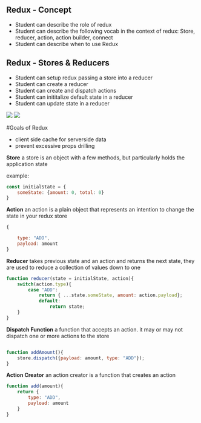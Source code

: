 ## Redux - Concept

- Student can describe the role of redux
- Student can describe the following vocab in the context of redux: Store, reducer, action, action builder, connect
- Student can describe when to use Redux

## Redux - Stores & Reducers

- Student can setup redux passing a store into a reducer
- Student can create a reducer
- Student can create and dispatch actions
- Student can inititalize default state in a reducer
- Student can update state in a reducer

<img src="https://camo.githubusercontent.com/9de527b9432cc9244dc600875b46b43311918b59/68747470733a2f2f73332e616d617a6f6e6177732e636f6d2f6d656469612d702e736c69642e65732f75706c6f6164732f3336343831322f696d616765732f323438343739302f415243482d5265647578322d657874656e6465642d7265616c2d6465636c657261746976652e676966"/>

<img src="https://camo.githubusercontent.com/8e97d05fcc88aa498fe610522c51da15161f687b/68747470733a2f2f656e637279707465642d74626e302e677374617469632e636f6d2f696d616765733f713d74626e3a414e64394763522d453874384d6658732d484d416b4772446d5746654a726b53565f5f755461477531595350704d54504f305a6558314237"/>

#Goals of Redux
- client side cache for serverside data
- prevent excessive props drilling

**Store**
a store is an object with a few methods, but particularly holds the application state

example:

```js
const initialState = {
    someState: {amount: 0, total: 0}
}
```

**Action**
an action is a plain object that represents an intention to change the state in your redux store

```js
{

    type: "ADD",
    payload: amount
}

```

**Reducer**
takes previous state and an action and returns the next state, they are used to reduce a collection of values down to one

```js
function reducer(state = initialState, action){
    switch(action.type){
        case "ADD":
            return { ...state.someState, amount: action.payload};
            default:
                return state;
    }
}

```

**Dispatch Function**
a function that accepts an action. it may or may not dispatch one or more actions to the store

```js

function addAmount(){
    store.dispatch({payload: amount, type: "ADD"});
}

```


**Action Creator**
an action creator is a function that creates an action

```js
function add(amount){
    return {
        type: "ADD",
        payload: amount
    }
}

```